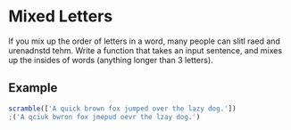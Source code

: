 # Mixed Letters

If you mix up the order of letters in a word, many people can slitl raed and urenadnstd tehm. Write a function that takes an input sentence, and mixes up the insides of words (anything longer than 3 letters).

## Example

```js
scramble(['A quick brown fox jumped over the lazy dog.'])
;('A qciuk bwron fox jmepud oevr the lzay dog.')
```
